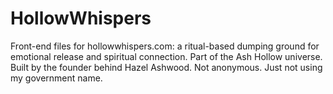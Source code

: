 # HollowWhispers
Front-end files for hollowwhispers.com: a ritual-based dumping ground for emotional release and spiritual connection. Part of the Ash Hollow universe. Built by the founder behind Hazel Ashwood. Not anonymous. Just not using my government name.

